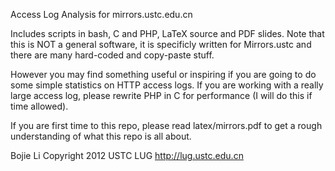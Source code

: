 Access Log Analysis for mirrors.ustc.edu.cn

Includes scripts in bash, C and PHP, LaTeX source and PDF slides. Note that this is NOT a general software, it is specificly written for Mirrors.ustc and there are many hard-coded and copy-paste stuff.

However you may find something useful or inspiring if you are going to do some simple statistics on HTTP access logs. If you are working with a really large access log, please rewrite PHP in C for performance (I will do this if time allowed).

If you are first time to this repo, please read latex/mirrors.pdf to get a rough understanding of what this repo is all about.

Bojie Li <bojieli AT gmail.com>
Copyright 2012 USTC LUG http://lug.ustc.edu.cn

